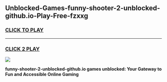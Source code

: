
## Unblocked-Games-funny-shooter-2-unblocked-github.io-Play-Free-fzxxg
<h3>
<a href="https://premium76.site?title=funny-shooter-2-unblocked-github.io&ref=24M">CLICK TO PLAY</a></h3>
<hr>

<h3>
<a href="https://premium76.site?title=funny-shooter-2-unblocked-github.io&ref=24M">CLICK 2 PLAY</a>
  
</h3>

<a href="https://premium76.site?title=funny-shooter-2-unblocked-github.io&ref=24M"><img src="https://clearcache.store/games.png"></a>


**funny-shooter-2-unblocked-github.io games unblocked: Your Gateway to Fun and Accessible Online Gaming**
